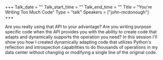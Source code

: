 +++
Talk_date = ""
Talk_start_time = ""
Talk_end_time = ""
Title = "You're Writing Too Much Code"
Type = "talk"
Speakers = ["john-mcdonough"]
+++

Are you really using that API to your advantage? Are you writing purpose specific code when the API provides you with the ability to create code that adapts and dynamically supports the operation you need? In this session I'll show you how I created dynamically adapting code that utilizes Python's reflection and introspection capabilities to do thousands of operations in my data center without changing or modifying a single line of the original code.
